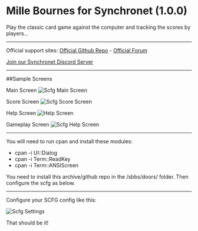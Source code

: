 # Mille Bournes for Synchronet (1.0.0)

Play the classic card game against the computer and tracking the scores by players...

---

Official support sites: [Official Github Repo](https://github.com/fstltna/mille) - [Official Forum](https://synchronetbbs.org/index.php/forum/mille-bournes)

[Join our Synchronet Discord Server](https://discord.gg/Q5KBBKY)

---

##Sample Screens

Main Screen
![Scfg Main Screen](https://synchronetbbs.org/images/Mille/mille_main_screen.png  "Scfg Main Screen")

Score Screen
![Scfg Score Screen](https://synchronetbbs.org/images/Mille/mille_score_screen.png  "Scfg Score Screen")

Help Screen
![Help Screen](https://synchronetbbs.org/images/Mille/mille_help_screen.png  "Help Screen")

Gameplay Screen
![Scfg Help Screen](https://synchronetbbs.org/images/Mille/mille_gameplay_screen.png  "Gameplay Screen")

---

You will need to run cpan and install these modules:

- cpan -i UI::Dialog
- cpan -i Term::ReadKey
- cpan -i Term::ANSIScreen

You need to install this archive/github repo in the /sbbs/doors/ folder. Then configure the scfg as below.

---

Configure your SCFG config like this:

![Scfg Settings](https://synchronetbbs.org/images/Mille/mille_scfg_settings.png  "Scfg Settings")

That should be it!